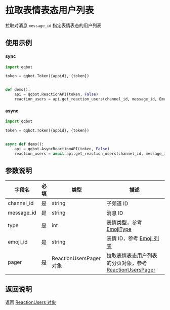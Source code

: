 # 拉取表情表态用户列表

拉取对消息 `message_id` 指定表情表态的用户列表

## 使用示例

#### sync

```python
import qqbot

token = qqbot.Token({appid}, {token})


def demo():
    api = qqbot.ReactionAPI(token, False)
    reaction_users = api.get_reaction_users(channel_id, message_id, EmojiType.system, "4", ReactionUsersPager())
```

#### async

```python
import qqbot

token = qqbot.Token({appid}, {token})


async def demo():
    api = qqbot.AsyncReactionAPI(token, False)
    reaction_users = await api.get_reaction_users(channel_id, message_id, EmojiType.system, "4", ReactionUsersPager())
```

## 参数说明

| 字段名      | 必填 | 类型                                  | 描述                             |
| ----------- | ---- | ------------------------------------- | -------------------------------- |
| channel_id  | 是   | string                                | 子频道 ID |
| message_id  | 是   | string                                | 消息 ID                     |
| type        | 是   | int                                   | 表情类型，参考[EmojiType](../../model/emoji.md#EmojiType)      |
| emoji_id    | 是   | string                                | 表情 ID，参考 [Emoji 列表](../../model/emoji.md#Emoji-列表)    |
| pager       | 是   | ReactionUsersPager 对象  | 拉取表情表态用户列表的分页对象，参考[ReactionUsersPager](../../model/reaction.md#ReactionUsersPager)|

## 返回说明

返回 [ReactionUsers 对象](../../model/reaction.md#ReactionUsers)
